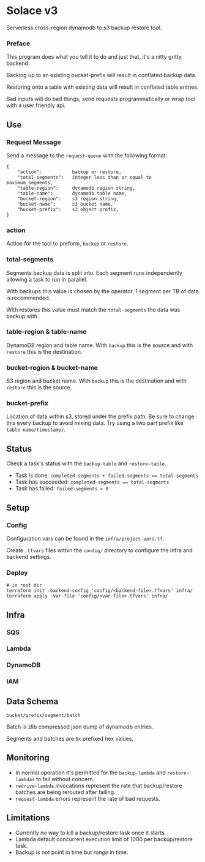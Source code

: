 # Solace v3
Serverless cross-region dynamodb to s3 backup restore tool.

### Preface

This program does what you tell it to do and just that, it's a nitty gritty backend.

Backing up to an existing bucket-prefix will result in conflated backup data.

Restoring onto a table with existing data will result in conflated table entries.

Bad inputs will do bad things, send requests programmatically or wrap tool with a user friendly api.

## Use

### Request Message

Send a message to the `request-queue` with the following format:

```
{
    "action":           backup or restore,
    "total-segments":   integer less than or equal to maximum_segments,
    "table-region":     dynamodb region string,
    "table-name":       dynamodb table name,
    "bucket-region":    s3 region string,
    "bucket-name":      s3 bucket name,
    "bucket-prefix":    s3 object prefix,
}
```

### action

Action for the tool to preform, `backup` or `restore`.

### total-segments

Segments backup data is split into. Each segment runs independently allowing a task to run in parallel.

With backups this value is chosen by the operator. 1 segment per TB of data is recommended.

With restores this value must match the `total-segments` the data was backup with.

### table-region & table-name

DynamoDB region and table name. With `backup` this is the source and with `restore` this is the destination.

### bucket-region & bucket-name

S3 region and bucket name. With `backup` this is the destination and with `restore` this is the source.

### bucket-prefix

Location of data within s3, stored under the prefix path. Be sure to change this every backup to avoid mixing data. Try using a two part prefix like `table-name/timestamp/`.


## Status

Check a task's status with the `backup-table` and `restore-table`.

* Task is done: `completed-segments + failed-segments == total-segments`
* Task has succeeded: `completed-segments == total-segments`
* Task has failed: `failed-segments > 0`

## Setup

### Config

Configuration vars can be found in the `infra/project-vars.tf`.

Create `.tfvars` files within the `config/` directory to configure the infra and backend settings.

### Deploy

```
# in root dir
terraform init -backend-config 'config/<backend-file>.tfvars' infra/
terraform apply -var-file 'config/<var-file>.tfvars' infra/
```

## Infra
### SQS
### Lambda
### DynamoDB
### IAM

## Data Schema

```
bucket/prefix/segment/batch
```

Batch is zlib compressed json dump of dynamodb entries.

Segments and batches are `0x` prefixed hex values.

## Monitoring
- In normal operation it's permitted for the `backup-lambda` and `restore-lambdas` to fail without concern.
- `redrive-lambda` invocations represent the rate that backup/restore batches are being rerouted after failing.
- `request-lambda` errors represent the rate of bad requests.


## Limitations
- Currently no way to kill a backup/restore task once it starts.
- Lambda default concurrent execution limit of 1000 per backup/restore task.
- Backup is not point in time but _range_ in time.
